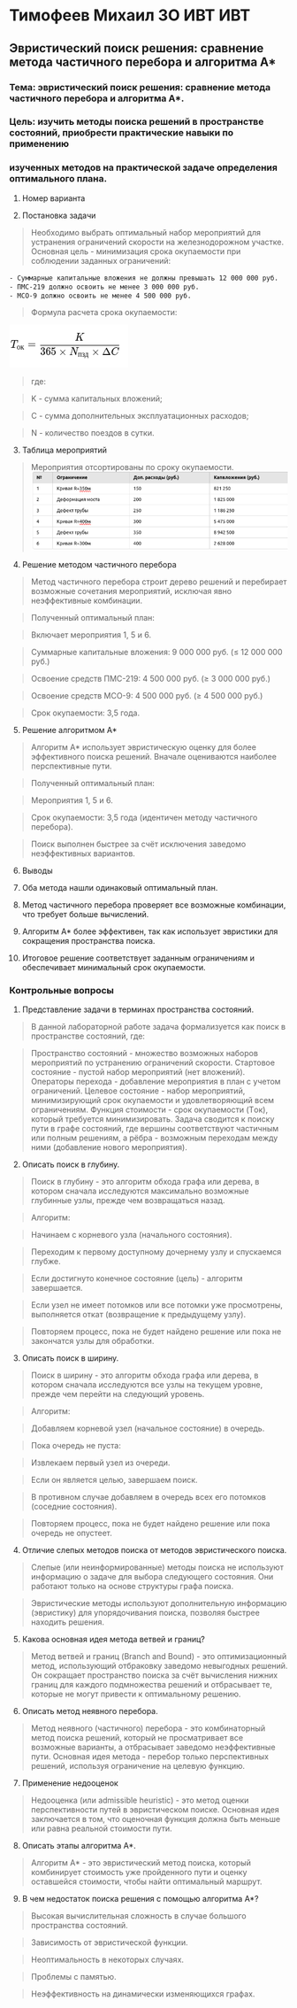 # Тимофеев Михаил ЗО ИВТ ИВТ

## Эвристический поиск решения: сравнение метода частичного перебора и алгоритма А*

### Тема: эвристический поиск решения: сравнение метода частичного перебора и алгоритма А*.

### Цель: изучить методы поиска решений в пространстве состояний, приобрести практические навыки по применению
### изученных методов на практической задаче определения оптимального плана.

1. Номер варианта

2. Постановка задачи

> Необходимо выбрать оптимальный набор мероприятий для устранения ограничений скорости на железнодорожном участке. 
> Основная цель - минимизация срока окупаемости при соблюдении заданных ограничений:
    
    - Суммарные капитальные вложения не должны превышать 12 000 000 руб.
    - ПМС-219 должно освоить не менее 3 000 000 руб.
    - МСО-9 должно освоить не менее 4 500 000 руб.

> Формула расчета срока окупаемости: 

![alt text](images/1_.png)

> где:

> K - сумма капитальных вложений;

> C - сумма дополнительных эксплуатационных расходов;

> N - количество поездов в сутки.


3. Таблица мероприятий


> Мероприятия отсортированы по сроку окупаемости.
![alt text](images/2_.png)


4. Решение методом частичного перебора

> Метод частичного перебора строит дерево решений и перебирает возможные сочетания мероприятий, 
> исключая явно неэффективные комбинации.

> Полученный оптимальный план:

> Включает мероприятия 1, 5 и 6.

> Суммарные капитальные вложения: 9 000 000 руб. (≤ 12 000 000 руб.)

> Освоение средств ПМС-219: 4 500 000 руб. (≥ 3 000 000 руб.)

> Освоение средств МСО-9: 4 500 000 руб. (≥ 4 500 000 руб.)

> Срок окупаемости: 3,5 года.


5. Решение алгоритмом A*

> Алгоритм A* использует эвристическую оценку для более эффективного поиска решений. 
> Вначале оцениваются наиболее перспективные пути.

> Полученный оптимальный план:

> Мероприятия 1, 5 и 6.

> Срок окупаемости: 3,5 года (идентичен методу частичного перебора).

> Поиск выполнен быстрее за счёт исключения заведомо неэффективных вариантов.


6. Выводы

1. Оба метода нашли одинаковый оптимальный план.

2. Метод частичного перебора проверяет все возможные комбинации, что требует больше вычислений.

3. Алгоритм A* более эффективен, так как использует эвристики для сокращения пространства поиска.

4. Итоговое решение соответствует заданным ограничениям и обеспечивает минимальный срок окупаемости.


### Контрольные вопросы

1. Представление задачи в терминах пространства состояний.
> В данной лабораторной работе задача формализуется как поиск в пространстве состояний, где:

> Пространство состояний - множество возможных наборов мероприятий по устранению ограничений скорости.
> Стартовое состояние - пустой набор мероприятий (нет вложений).
> Операторы перехода - добавление мероприятия в план с учетом ограничений.
> Целевое состояние - набор мероприятий, минимизирующий срок окупаемости и удовлетворяющий всем ограничениям.
> Функция стоимости - срок окупаемости (Tок), который требуется минимизировать.
> Задача сводится к поиску пути в графе состояний, где вершины соответствуют частичным или полным решениям, 
> а рёбра - возможным переходам между ними (добавление нового мероприятия).

2. Описать поиск в глубину.

> Поиск в глубину - это алгоритм обхода графа или дерева, в котором сначала исследуются максимально
>  возможные глубинные узлы, прежде чем возвращаться назад.

> Алгоритм:

> Начинаем с корневого узла (начального состояния).

> Переходим к первому доступному дочернему узлу и спускаемся глубже.

> Если достигнуто конечное состояние (цель) - алгоритм завершается.

> Если узел не имеет потомков или все потомки уже просмотрены, выполняется откат (возвращение к предыдущему узлу).

> Повторяем процесс, пока не будет найдено решение или пока не закончатся узлы для обработки.

3. Описать поиск в ширину.

> Поиск в ширину - это алгоритм обхода графа или дерева, в котором сначала исследуются все узлы на текущем уровне, 
> прежде чем перейти на следующий уровень.

> Алгоритм:

> Добавляем корневой узел (начальное состояние) в очередь.

> Пока очередь не пуста:

> Извлекаем первый узел из очереди.

> Если он является целью, завершаем поиск.

> В противном случае добавляем в очередь всех его потомков (соседние состояния).

> Повторяем процесс, пока не будет найдено решение или пока очередь не опустеет.

4. Отличие слепых методов поиска от методов эвристического поиска.

> Слепые (или неинформированные) методы поиска не используют информацию о задаче 
> для выбора следующего состояния. Они работают только на основе структуры графа поиска.

> Эвристические методы используют дополнительную информацию (эвристику)
>  для упорядочивания поиска, позволяя быстрее находить решения.


5. Какова основная идея метода ветвей и границ?

> Метод ветвей и границ (Branch and Bound) - это оптимизационный метод, 
> использующий отбраковку заведомо невыгодных решений. Он сокращает пространство 
> поиска за счёт вычисления нижних границ для каждого подмножества решений и отбрасывает те,
>  которые не могут привести к оптимальному решению.

6. Описать метод неявного перебора.

> Метод неявного (частичного) перебора - это комбинаторный метод поиска решений, 
> который не просматривает все возможные варианты, а отбрасывает заведомо неэффективные пути. 
> Основная идея метода - перебор только перспективных решений, используя ограничение на целевую функцию.


7. Применение недооценок

> Недооценка (или admissible heuristic) - это метод оценки перспективности путей в эвристическом поиске.
> Основная идея заключается в том, что оценочная функция должна быть меньше или равна реальной стоимости пути.

8. Описать этапы алгоритма А*.

> Алгоритм A* - это эвристический метод поиска, который комбинирует стоимость уже пройденного пути
> и оценку оставшейся стоимости, чтобы найти оптимальный маршрут.

9. В чем недостаток поиска решения с помощью алгоритма А*?

> Высокая вычислительная сложность в случае большого пространства состояний.

> Зависимость от эвристической функции.

> Неоптимальность в некоторых случаях.

> Проблемы с памятью.

> Неэффективность на динамически изменяющихся графах.